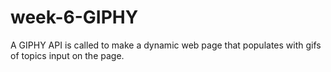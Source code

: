 # week-6-GIPHY
A GIPHY API is called to make a dynamic web page that populates with gifs of topics input on the page.
